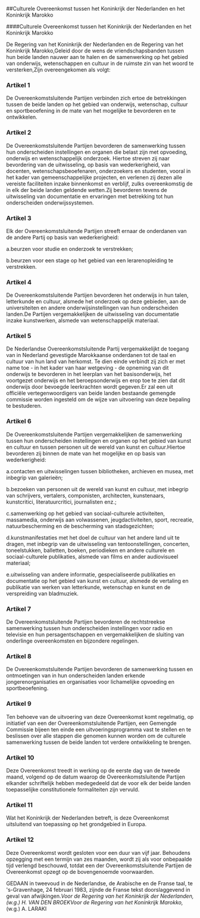 <meta http-equiv='Content-Type' content='text/html; charset=utf-8' />

##Culturele Overeenkomst tussen het Koninkrijk der Nederlanden en het Koninkrijk Marokko

####Culturele Overeenkomst tussen het Koninkrijk der Nederlanden en het Koninkrijk Marokko

De Regering van het Koninkrijk der Nederlanden en de Regering van het Koninkrijk Marokko,Geleid door de wens de vriendschapsbanden tussen hun beide landen nauwer aan te halen en de samenwerking op het gebied van onderwijs, wetenschappen en cultuur in de ruimste zin van het woord te versterken,Zijn overeengekomen als volgt:

### Artikel  1  

De Overeenkomstsluitende Partijen verbinden zich ertoe de betrekkingen tussen de beide landen op het gebied van onderwijs, wetenschap, cultuur en sportbeoefening in de mate van het mogelijke te bevorderen en te ontwikkelen.

### Artikel  2  

De Overeenkomstsluitende Partijen bevorderen de samenwerking tussen hun onderscheiden instellingen en organen die belast zijn met opvoeding, onderwijs en wetenschappelijk onderzoek. Hiertoe streven zij naar bevordering van de uitwisseling, op basis van wederkerigheid, van docenten, wetenschapsbeoefenaren, onderzoekers en studenten, vooral in het kader van gemeenschappelijke projecten, en verlenen zij dezen alle vereiste faciliteiten inzake binnenkomst en verblijf, zulks overeenkomstig de in elk der beide landen geldende wetten.Zij bevorderen tevens de uitwisseling van documentatie en ervaringen met betrekking tot hun onderscheiden onderwijssystemen.

### Artikel  3  

Elk der Overeenkomstsluitende Partijen streeft ernaar de onderdanen van de andere Partij op basis van wederkerigheid:

a.beurzen voor studie en onderzoek te verstrekken;

b.beurzen voor een stage op het gebied van een lerarenopleiding te verstrekken.

### Artikel  4  

De Overeenkomstsluitende Partijen bevorderen het onderwijs in hun talen, letterkunde en cultuur, alsmede het onderzoek op deze gebieden, aan de universiteiten en andere onderwijsinstellingen van hun onderscheiden landen.De Partijen vergemakkelijken de uitwisseling van documentatie inzake kunstwerken, alsmede van wetenschappelijk materiaal.

### Artikel  5  

De Nederlandse Overeenkomstsluitende Partij vergemakkelijkt de toegang van in Nederland gevestigde Marokkaanse onderdanen tot de taal en cultuur van hun land van herkomst. Te dien einde verbindt zij zich er met name toe - in het kader van haar wetgeving - de opneming van dit onderwijs te bevorderen in het leerplan van het basisonderwijs, het voortgezet onderwijs en het beroepsonderwijs en erop toe te zien dat dit onderwijs door bevoegde leerkrachten wordt gegeven.Er zal een uit officiële vertegenwoordigers van beide landen bestaande gemengde commissie worden ingesteld om de wijze van uitvoering van deze bepaling te bestuderen.

### Artikel  6  

De Overeenkomstsluitende Partijen vergemakkelijken de samenwerking tussen hun onderscheiden instellingen en organen op het gebied van kunst en cultuur en tussen personen uit de wereld van kunst en cultuur.Hiertoe bevorderen zij binnen de mate van het mogelijke en op basis van wederkerigheid:

a.contacten en uitwisselingen tussen bibliotheken, archieven en musea, met inbegrip van galerieën;

b.bezoeken van personen uit de wereld van kunst en cultuur, met inbegrip van schrijvers, vertalers, componisten, architecten, kunstenaars, kunstcritici, literatuurcritici, journalisten enz.;

c.samenwerking op het gebied van sociaal-culturele activiteiten, massamedia, onderwijs aan volwassenen, jeugdactiviteiten, sport, recreatie, natuurbescherming en de bescherming van stadsgezichten;

d.kunstmanifestaties met het doel de cultuur van het andere land uit te dragen, met inbegrip van de uitwisseling van tentoonstellingen, concerten, toneelstukken, balletten, boeken, periodieken en andere culturele en sociaal-culturele publikaties, alsmede van films en ander audiovisueel materiaal;

e.uitwisseling van andere informatie, gespecialiseerde publikaties en documentatie op het gebied van kunst en cultuur, alsmede de vertaling en publikatie van werken van letterkunde, wetenschap en kunst en de verspreiding van bladmuziek.

### Artikel  7  

De Overeenkomstsluitende Partijen bevorderen de rechtstreekse samenwerking tussen hun onderscheiden instellingen voor radio en televisie en hun persagentschappen en vergemakkelijken de sluiting van onderlinge overeenkomsten en bijzondere regelingen.

### Artikel  8  

De Overeenkomstsluitende Partijen bevorderen de samenwerking tussen en ontmoetingen van in hun onderscheiden landen erkende jongerenorganisaties en organisaties voor lichamelijke opvoeding en sportbeoefening.

### Artikel  9  

Ten behoeve van de uitvoering van deze Overeenkomst komt regelmatig, op initiatief van een der Overeenkomstsluitende Partijen, een Gemengde Commissie bijeen ten einde een uitvoeringsprogramma vast te stellen en te beslissen over alle stappen die genomen kunnen worden om de culturele samenwerking tussen de beide landen tot verdere ontwikkeling te brengen.

### Artikel  10  

Deze Overeenkomst treedt in werking op de eerste dag van de tweede maand, volgend op de datum waarop de Overeenkomstsluitende Partijen elkander schriftelijk hebben medegedeeld dat de voor elk der beide landen toepasselijke constitutionele formaliteiten zijn vervuld.

### Artikel  11  

Wat het Koninkrijk der Nederlanden betreft, is deze Overeenkomst uitsluitend van toepassing op het grondgebied in Europa.

### Artikel  12  

Deze Overeenkomst wordt gesloten voor een duur van vijf jaar. Behoudens opzegging met een termijn van zes maanden, wordt zij als voor onbepaalde tijd verlengd beschouwd, totdat een der Overeenkomstsluitende Partijen de Overeenkomst opzegt op de bovengenoemde voorwaarden.

GEDAAN in tweevoud in de Nederlandse, de Arabische en de Franse taal, te 's-Gravenhage, 24 februari 1983, zijnde de Franse tekst doorslaggevend in geval van afwijkingen.*Voor de Regering van het Koninkrijk der Nederlanden, *(w.g.) H. VAN DEN BROEK*Voor de Regering van het Koninkrijk Marokko,*(w.g.) A. LARAKI

